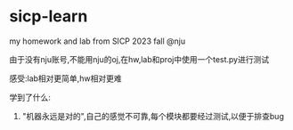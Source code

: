 # sicp-learn
 my homework and lab from SICP 2023 fall @nju

由于没有nju账号,不能用nju的oj,在hw,lab和proj中使用一个test.py进行测试

感受:lab相对更简单,hw相对更难

学到了什么:
1. "机器永远是对的",自己的感觉不可靠,每个模块都要经过测试,以便于排查bug
